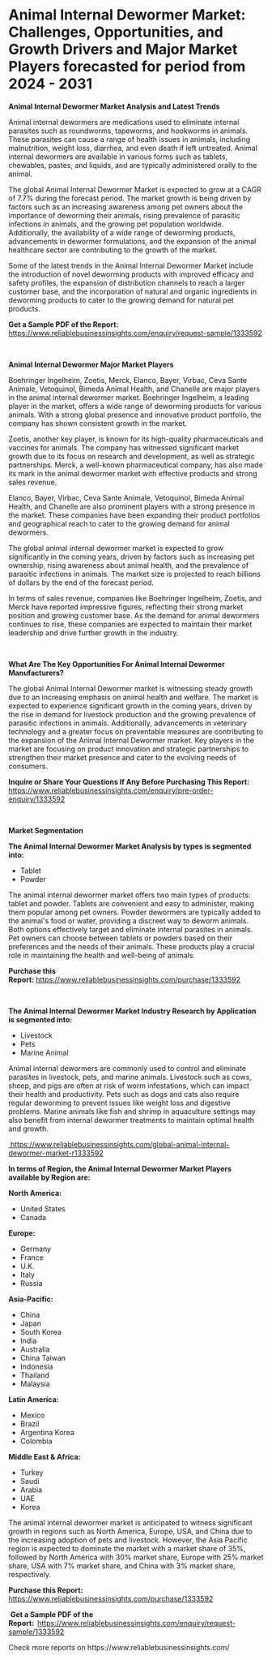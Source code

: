 <p><h1>Animal Internal Dewormer Market: Challenges, Opportunities, and Growth Drivers and Major Market Players forecasted for period from 2024 - 2031</h1></p><p><strong>Animal Internal Dewormer Market Analysis and Latest Trends</strong></p>
<p><p>Animal internal dewormers are medications used to eliminate internal parasites such as roundworms, tapeworms, and hookworms in animals. These parasites can cause a range of health issues in animals, including malnutrition, weight loss, diarrhea, and even death if left untreated. Animal internal dewormers are available in various forms such as tablets, chewables, pastes, and liquids, and are typically administered orally to the animal.</p><p>The global Animal Internal Dewormer Market is expected to grow at a CAGR of 7.7% during the forecast period. The market growth is being driven by factors such as an increasing awareness among pet owners about the importance of deworming their animals, rising prevalence of parasitic infections in animals, and the growing pet population worldwide. Additionally, the availability of a wide range of deworming products, advancements in dewormer formulations, and the expansion of the animal healthcare sector are contributing to the growth of the market.</p><p>Some of the latest trends in the Animal Internal Dewormer Market include the introduction of novel deworming products with improved efficacy and safety profiles, the expansion of distribution channels to reach a larger customer base, and the incorporation of natural and organic ingredients in deworming products to cater to the growing demand for natural pet products.</p></p>
<p><strong>Get a Sample PDF of the Report:&nbsp;</strong> <a href="https://www.reliablebusinessinsights.com/enquiry/request-sample/1333592">https://www.reliablebusinessinsights.com/enquiry/request-sample/1333592</a></p>
<p>&nbsp;</p>
<p><strong>Animal Internal Dewormer Major Market Players</strong></p>
<p><p>Boehringer Ingelheim, Zoetis, Merck, Elanco, Bayer, Virbac, Ceva Sante Animale, Vetoquinol, Bimeda Animal Health, and Chanelle are major players in the animal internal dewormer market. Boehringer Ingelheim, a leading player in the market, offers a wide range of deworming products for various animals. With a strong global presence and innovative product portfolio, the company has shown consistent growth in the market.</p><p>Zoetis, another key player, is known for its high-quality pharmaceuticals and vaccines for animals. The company has witnessed significant market growth due to its focus on research and development, as well as strategic partnerships. Merck, a well-known pharmaceutical company, has also made its mark in the animal dewormer market with effective products and strong sales revenue.</p><p>Elanco, Bayer, Virbac, Ceva Sante Animale, Vetoquinol, Bimeda Animal Health, and Chanelle are also prominent players with a strong presence in the market. These companies have been expanding their product portfolios and geographical reach to cater to the growing demand for animal dewormers.</p><p>The global animal internal dewormer market is expected to grow significantly in the coming years, driven by factors such as increasing pet ownership, rising awareness about animal health, and the prevalence of parasitic infections in animals. The market size is projected to reach billions of dollars by the end of the forecast period.</p><p>In terms of sales revenue, companies like Boehringer Ingelheim, Zoetis, and Merck have reported impressive figures, reflecting their strong market position and growing customer base. As the demand for animal dewormers continues to rise, these companies are expected to maintain their market leadership and drive further growth in the industry.</p></p>
<p>&nbsp;</p>
<p><strong>What Are The Key Opportunities For Animal Internal Dewormer Manufacturers?</strong></p>
<p><p>The global Animal Internal Dewormer market is witnessing steady growth due to an increasing emphasis on animal health and welfare. The market is expected to experience significant growth in the coming years, driven by the rise in demand for livestock production and the growing prevalence of parasitic infections in animals. Additionally, advancements in veterinary technology and a greater focus on preventable measures are contributing to the expansion of the Animal Internal Dewormer market. Key players in the market are focusing on product innovation and strategic partnerships to strengthen their market presence and cater to the evolving needs of consumers.</p></p>
<p><strong>Inquire or Share Your Questions If Any Before Purchasing This Report:</strong> <a href="https://www.reliablebusinessinsights.com/enquiry/pre-order-enquiry/1333592">https://www.reliablebusinessinsights.com/enquiry/pre-order-enquiry/1333592</a></p>
<p>&nbsp;</p>
<p><strong>Market Segmentation</strong></p>
<p><strong>The Animal Internal Dewormer Market Analysis by types is segmented into:</strong></p>
<p><ul><li>Tablet</li><li>Powder</li></ul></p>
<p><p>The animal internal dewormer market offers two main types of products: tablet and powder. Tablets are convenient and easy to administer, making them popular among pet owners. Powder dewormers are typically added to the animal's food or water, providing a discreet way to deworm animals. Both options effectively target and eliminate internal parasites in animals. Pet owners can choose between tablets or powders based on their preferences and the needs of their animals. These products play a crucial role in maintaining the health and well-being of animals.</p></p>
<p><strong>Purchase this Report:&nbsp;</strong><a href="https://www.reliablebusinessinsights.com/purchase/1333592">https://www.reliablebusinessinsights.com/purchase/1333592</a></p>
<p>&nbsp;</p>
<p><strong>The Animal Internal Dewormer Market Industry Research by Application is segmented into:</strong></p>
<p><ul><li>Livestock</li><li>Pets</li><li>Marine Animal</li></ul></p>
<p><p>Animal internal dewormers are commonly used to control and eliminate parasites in livestock, pets, and marine animals. Livestock such as cows, sheep, and pigs are often at risk of worm infestations, which can impact their health and productivity. Pets such as dogs and cats also require regular deworming to prevent issues like weight loss and digestive problems. Marine animals like fish and shrimp in aquaculture settings may also benefit from internal dewormer treatments to maintain optimal health and growth.</p></p>
<p><a href="https://www.reliablebusinessinsights.com/global-animal-internal-dewormer-market-r1333592">&nbsp;https://www.reliablebusinessinsights.com/global-animal-internal-dewormer-market-r1333592</a></p>
<p><strong>In terms of Region, the Animal Internal Dewormer Market Players available by Region are:</strong></p>
<p>
    <p> <strong> North America: </strong>
        <ul>
            <li>United States</li>
            <li>Canada</li>
        </ul>
        </p> 
    <p> <strong> Europe: </strong>
        <ul>
            <li>Germany</li>
            <li>France</li>
            <li>U.K.</li>
            <li>Italy</li>
            <li>Russia</li>
        </ul>
        </p> 
    <p> <strong> Asia-Pacific: </strong>
        <ul>
            <li>China</li>
            <li>Japan</li>
            <li>South Korea</li>
            <li>India</li>
            <li>Australia</li>
            <li>China Taiwan</li>
            <li>Indonesia</li>
            <li>Thailand</li>
            <li>Malaysia</li>
        </ul>
        </p> 
    <p> <strong> Latin America: </strong>
        <ul>
            <li>Mexico</li>
            <li>Brazil</li>
            <li>Argentina Korea</li>
            <li>Colombia</li>
        </ul>
        </p> 
    <p> <strong> Middle East & Africa: </strong>
        <ul>
            <li>Turkey</li>
            <li>Saudi</li>
            <li>Arabia</li>
            <li>UAE</li>
            <li>Korea</li>
        </ul>
    </p>
    </p>
<p><p>The animal internal dewormer market is anticipated to witness significant growth in regions such as North America, Europe, USA, and China due to the increasing adoption of pets and livestock. However, the Asia Pacific region is expected to dominate the market with a market share of 35%, followed by North America with 30% market share, Europe with 25% market share, USA with 7% market share, and China with 3% market share, respectively.</p></p>
<p><strong>Purchase this Report: </strong><a href="https://www.reliablebusinessinsights.com/purchase/1333592">https://www.reliablebusinessinsights.com/purchase/1333592</a></p>
<p>&nbsp;<strong>Get a Sample PDF of the Report:&nbsp;&nbsp;</strong><a href="https://www.reliablebusinessinsights.com/enquiry/request-sample/1333592">https://www.reliablebusinessinsights.com/enquiry/request-sample/1333592</a></p>
<p><strong></strong></p>
<p>Check more reports on https://www.reliablebusinessinsights.com/</p>